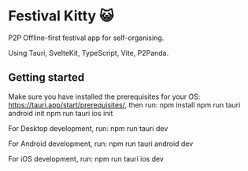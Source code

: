 # Festival Kitty 😺

P2P Offline-first festival app for self-organising.

Using Tauri, SvelteKit, TypeScript, Vite, P2Panda.


## Getting started

Make sure you have installed the prerequisites for your OS: https://tauri.app/start/prerequisites/, then run:
  npm install
  npm run tauri android init
  npm run tauri ios init

For Desktop development, run:
  npm run tauri dev

For Android development, run:
  npm run tauri android dev

For iOS development, run:
  npm run tauri ios dev